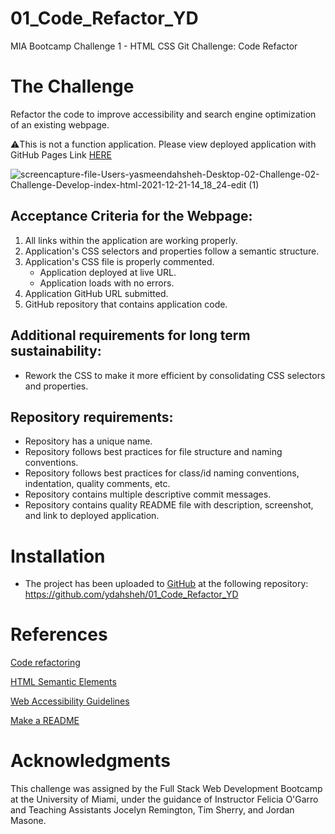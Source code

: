 # 01_Code_Refactor_YD
MIA Bootcamp Challenge 1 - HTML CSS Git Challenge: Code Refactor
# The Challenge 
Refactor the code to improve accessibility and search engine optimization of an existing webpage.

⚠️This is not a function application. Please view deployed application with GitHub Pages Link [HERE](https://github.com/ydahsheh/01_Code_Refactor_YD/blob/main/assets/images/Screen%20Shot%202021-12-21%20at%202.17.57%20PM.png)

![screencapture-file-Users-yasmeendahsheh-Desktop-02-Challenge-02-Challenge-Develop-index-html-2021-12-21-14_18_24-edit (1)](https://user-images.githubusercontent.com/93455758/147031990-6af087ea-2ca8-41c8-9b04-5185ae5d06fd.jpg)

## Acceptance Criteria for the Webpage:
1. All links within the application are working properly.
2. Application's CSS selectors and properties follow a semantic structure.
3. Application's CSS file is properly commented.
    - Application deployed at live URL.
    - Application loads with no errors.
4. Application GitHub URL submitted.
5. GitHub repository that contains application code.

## Additional requirements for long term sustainability: 
- Rework the CSS to make it more efficient by consolidating CSS selectors and properties.

## Repository requirements:
- Repository has a unique name.
- Repository follows best practices for file structure and naming conventions.
- Repository follows best practices for class/id naming conventions, indentation, quality comments, etc.
- Repository contains multiple descriptive commit messages.
- Repository contains quality README file with description, screenshot, and link to deployed application.

# Installation
- The project has been uploaded to [GitHub](https://github.com/) at the following repository:
https://github.com/ydahsheh/01_Code_Refactor_YD

# References 
[Code refactoring](https://en.wikipedia.org/wiki/Code_refactoring)

[HTML Semantic Elements](https://www.w3schools.com/html/html5_semantic_elements.asp)

[Web Accessibility Guidelines](https://www.w3.org/TR/WCAG20/)

[Make a README](https://www.makeareadme.com/#template)

# Acknowledgments 
This challenge was assigned by the Full Stack Web Development Bootcamp at the University of Miami, under the guidance of Instructor Felicia O'Garro and Teaching Assistants Jocelyn Remington, Tim Sherry, and Jordan Masone.





